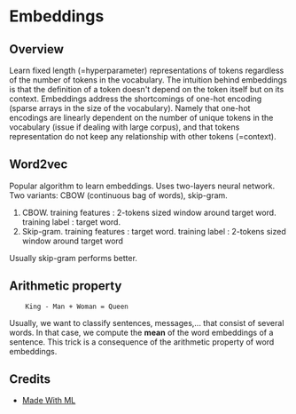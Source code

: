 # Embeddings

## Overview

Learn fixed length (=hyperparameter) representations of tokens
regardless of the number of tokens in the vocabulary. The intuition behind embeddings is that the definition of a token doesn't depend on the token itself but on its context.
Embeddings address the shortcomings 
of one-hot encoding (sparse arrays in the size of the vocabulary). Namely that one-hot encodings are linearly
dependent on the number of unique tokens in the vocabulary (issue if dealing with large corpus), and that tokens representation
do not keep any relationship with other tokens (=context). 

## Word2vec

Popular algorithm to learn embeddings. Uses two-layers neural network. Two variants: CBOW (continuous bag of words), skip-gram.

1. CBOW. training features : 2-tokens sized window around target word. training label : target word.
2. Skip-gram. training features : target word. training label : 2-tokens sized window around target word

Usually skip-gram performs better.

## Arithmetic property

        King - Man + Woman = Queen

Usually, we want to classify sentences, messages,... that consist of several words. In that case, we compute the **mean** of the word embeddings of a sentence.
This trick is a consequence of the arithmetic property of word embeddings.

## Credits

* [Made With ML](https://madewithml.com/#foundations)
